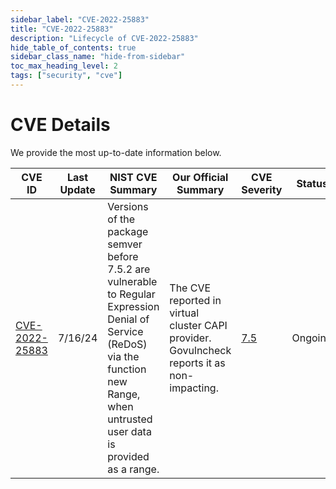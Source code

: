 ```yaml
---
sidebar_label: "CVE-2022-25883"
title: "CVE-2022-25883"
description: "Lifecycle of CVE-2022-25883"
hide_table_of_contents: true
sidebar_class_name: "hide-from-sidebar"
toc_max_heading_level: 2
tags: ["security", "cve"]
---
```


# CVE Details

We provide the most up-to-date information below.

| CVE ID                                                            | Last Update | NIST CVE Summary                                                                                                                                                                        | Our Official Summary                                                                        | CVE Severity                                           | Status  |
| ----------------------------------------------------------------- | ----------- | --------------------------------------------------------------------------------------------------------------------------------------------------------------------------------------- | ------------------------------------------------------------------------------------------- | ------------------------------------------------------ | ------- |
| [CVE-2022-25883](https://nvd.nist.gov/vuln/detail/CVE-2022-25883) | 7/16/24     | Versions of the package semver before 7.5.2 are vulnerable to Regular Expression Denial of Service (ReDoS) via the function new Range, when untrusted user data is provided as a range. | The CVE reported in virtual cluster CAPI provider. Govulncheck reports it as non-impacting. | [7.5](https://nvd.nist.gov/vuln/detail/CVE-2022-25883) | Ongoing |
